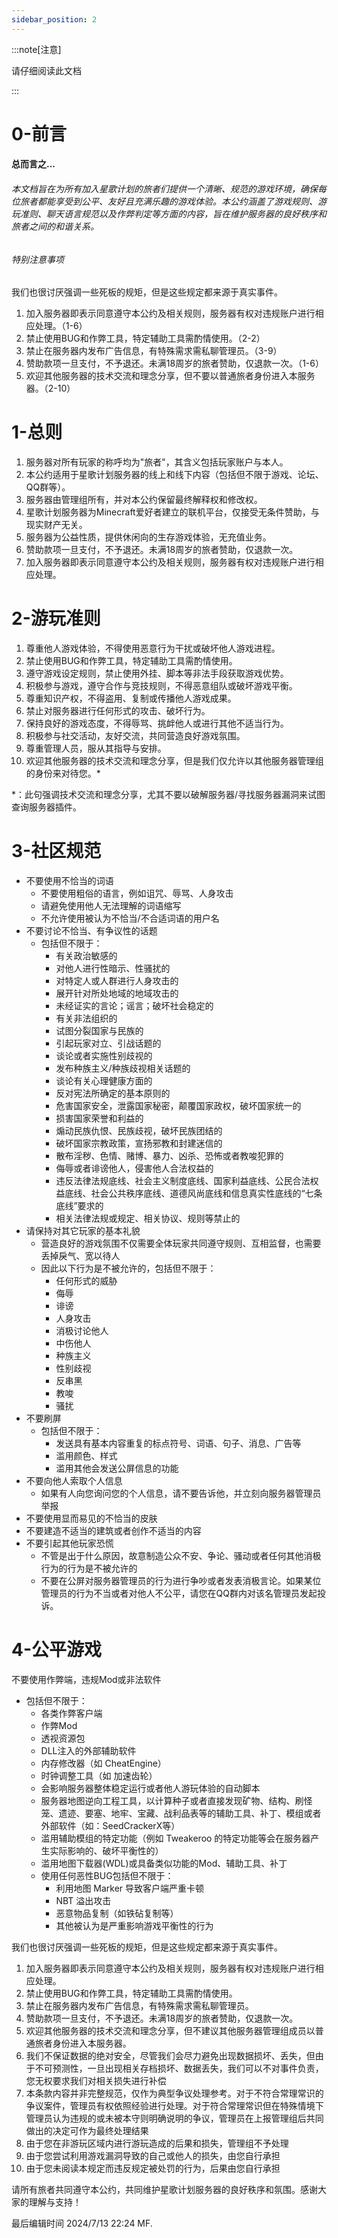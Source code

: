 ```yaml
---
sidebar_position: 2
---
```



:::note[注意]



请仔细阅读此文档



:::

# 0-前言
#### 总而言之...
###### 本文档旨在为所有加入星歌计划的旅者们提供一个清晰、规范的游戏环境，确保每位旅者都能享受到公平、友好且充满乐趣的游戏体验。本公约涵盖了游戏规则、游玩准则、聊天语言规范以及作弊判定等方面的内容，旨在维护服务器的良好秩序和旅者之间的和谐关系。

###### 特别注意事项
我们也很讨厌强调一些死板的规矩，但是这些规定都来源于真实事件。

1. 加入服务器即表示同意遵守本公约及相关规则，服务器有权对违规账户进行相应处理。（1-6）
2. 禁止使用BUG和作弊工具，特定辅助工具需酌情使用。（2-2）
3. 禁止在服务器内发布广告信息，有特殊需求需私聊管理员。（3-9）
4. 赞助款项一旦支付，不予退还。未满18周岁的旅者赞助，仅退款一次。（1-6）
5. 欢迎其他服务器的技术交流和理念分享，但不要以普通旅者身份进入本服务器。（2-10）
<a name="mTNBB"></a>
# 1-总则

1. 服务器对所有玩家的称呼均为"旅者"，其含义包括玩家账户与本人。
2. 本公约适用于星歌计划服务器的线上和线下内容（包括但不限于游戏、论坛、QQ群等）。
3. 服务器由管理组所有，并对本公约保留最终解释权和修改权。
4. 星歌计划服务器为Minecraft爱好者建立的联机平台，仅接受无条件赞助，与现实财产无关。
5. 服务器为公益性质，提供休闲向的生存游戏体验，无充值业务。
6. 赞助款项一旦支付，不予退还。未满18周岁的旅者赞助，仅退款一次。
7. 加入服务器即表示同意遵守本公约及相关规则，服务器有权对违规账户进行相应处理。

# 2-游玩准则

1. 尊重他人游戏体验，不得使用恶意行为干扰或破坏他人游戏进程。
2. 禁止使用BUG和作弊工具，特定辅助工具需酌情使用。
3. 遵守游戏设定规则，禁止使用外挂、脚本等非法手段获取游戏优势。
4. 积极参与游戏，遵守合作与竞技规则，不得恶意组队或破坏游戏平衡。
5. 尊重知识产权，不得盗用、复制或传播他人游戏成果。
6. 禁止对服务器进行任何形式的攻击、破坏行为。
7. 保持良好的游戏态度，不得辱骂、挑衅他人或进行其他不适当行为。
8. 积极参与社交活动，友好交流，共同营造良好游戏氛围。
9. 尊重管理人员，服从其指导与安排。
10. 欢迎其他服务器的技术交流和理念分享，但是我们仅允许以其他服务器管理组的身份来对待您。*

*：此句强调技术交流和理念分享，尤其不要以破解服务器/寻找服务器漏洞来试图查询服务器插件。

# 3-社区规范

- 不要使用不恰当的词语
   - 不要使用粗俗的语言，例如诅咒、辱骂、人身攻击
   - 请避免使用他人无法理解的词语缩写
   - 不允许使用被认为不恰当/不合适词语的用户名
- 不要讨论不恰当、有争议性的话题
   - 包括但不限于：
      - 有关政治敏感的
      - 对他人进行性暗示、性骚扰的
      - 对特定人或人群进行人身攻击的
      - 展开针对所处地域的地域攻击的
      - 未经证实的言论；谣言；破坏社会稳定的
      - 有关非法组织的
      - 试图分裂国家与民族的
      - 引起玩家对立、引战话题的
      - 谈论或者实施性别歧视的
      - 发布种族主义/种族歧视相关话题的
      - 谈论有关心理健康方面的
      - 反对宪法所确定的基本原则的
      - 危害国家安全，泄露国家秘密，颠覆国家政权，破坏国家统一的
      - 损害国家荣誉和利益的
      - 煽动民族仇恨、民族歧视，破坏民族团结的
      - 破坏国家宗教政策，宣扬邪教和封建迷信的
      - 散布淫秽、色情、赌博、暴力、凶杀、恐怖或者教唆犯罪的
      - 侮辱或者诽谤他人，侵害他人合法权益的
      - 违反法律法规底线、社会主义制度底线、国家利益底线、公民合法权益底线、社会公共秩序底线、道德风尚底线和信息真实性底线的“七条底线”要求的
      - 相关法律法规或规定、相关协议、规则等禁止的
- 请保持对其它玩家的基本礼貌
   - 营造良好的游戏氛围不仅需要全体玩家共同遵守规则、互相监督，也需要丢掉戾气、宽以待人
   - 因此以下行为是不被允许的，包括但不限于：
      - 任何形式的威胁
      - 侮辱
      - 诽谤
      - 人身攻击
      - 消极讨论他人
      - 中伤他人
      - 种族主义
      - 性别歧视
      - 反串黑
      - 教唆
      - 骚扰
- 不要刷屏
   - 包括但不限于：
      - 发送具有基本内容重复的标点符号、词语、句子、消息、广告等
      - 滥用颜色、样式
      - 滥用其他会发送公屏信息的功能
- 不要向他人索取个人信息
   - 如果有人向您询问您的个人信息，请不要告诉他，并立刻向服务器管理员举报
- 不要使用显而易见的不恰当的皮肤
- 不要建造不适当的建筑或者创作不适当的内容
- 不要引起其他玩家恐慌
   - 不管是出于什么原因，故意制造公众不安、争论、骚动或者任何其他消极行为的行为是不被允许的
   - 不要在公屏对服务器管理员的行为进行争吵或者发表消极言论。如果某位管理员的行为不当或者对他人不公平，请您在QQ群内对该名管理员发起投诉。

# 4-公平游戏
不要使用作弊端，违规Mod或非法软件

- 包括但不限于：
   - 各类作弊客户端
   - 作弊Mod
   - 透视资源包
   - DLL注入的外部辅助软件
   - 内存修改器（如 CheatEngine）
   - 时钟调整工具（如 加速齿轮）
   - 会影响服务器整体稳定运行或者他人游玩体验的自动脚本
   - 服务器地图逆向工程工具，以计算种子或者直接发现矿物、结构、刷怪笼、遗迹、要塞、地牢、宝藏、战利品表等的辅助工具、补丁、模组或者外部软件（如：SeedCrackerX等）
   - 滥用辅助模组的特定功能（例如 Tweakeroo 的特定功能等会在服务器产生实际影响的、破坏平衡性的）
   - 滥用地图下载器(WDL)或具备类似功能的Mod、辅助工具、补丁
   - 使用任何恶性BUG包括但不限于：
      - 利用地图 Marker 导致客户端严重卡顿
      - NBT 溢出攻击
      - 恶意物品复制（如铁砧复制等）
      - 其他被认为是严重影响游戏平衡性的行为

我们也很讨厌强调一些死板的规矩，但是这些规定都来源于真实事件。

1. 加入服务器即表示同意遵守本公约及相关规则，服务器有权对违规账户进行相应处理。
2. 禁止使用BUG和作弊工具，特定辅助工具需酌情使用。
3. 禁止在服务器内发布广告信息，有特殊需求需私聊管理员。
4. 赞助款项一旦支付，不予退还。未满18周岁的旅者赞助，仅退款一次。
5. 欢迎其他服务器的技术交流和理念分享，但不建议其他服务器管理组成员以普通旅者身份进入本服务器。
6. 我们不保证数据的绝对安全，尽管我们会尽力避免出现数据损坏、丢失，但由于不可预测性，一旦出现相关存档损坏、数据丢失，我们可以不对事件负责，您无权要求我们对相关损失进行补偿
7. 本条款内容并非完整规范，仅作为典型争议处理参考。对于不符合常理常识的争议案件，管理员有权依照经验进行处理。对于符合常理常识但在特殊情境下管理员认为违规的或未被本守则明确说明的争议，管理员在上报管理组后共同做出的决定可作为最终处理结果
8. 由于您在非游玩区域内进行游玩造成的后果和损失，管理组不予处理
9. 由于您尝试利用游戏漏洞导致的自己或他人的损失，由您自行承担
10. 由于您未阅读本规定而违反规定被处罚的行为，后果由您自行承担

请所有旅者共同遵守本公约，共同维护星歌计划服务器的良好秩序和氛围。感谢大家的理解与支持！

最后编辑时间 2024/7/13 22:24 MF.

